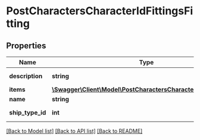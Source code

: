 # PostCharactersCharacterIdFittingsFitting

## Properties
Name | Type | Description | Notes
------------ | ------------- | ------------- | -------------
**description** | **string** | description string | 
**items** | [**\Swagger\Client\Model\PostCharactersCharacterIdFittingsItem[]**](PostCharactersCharacterIdFittingsItem.md) | items array | 
**name** | **string** | name string | 
**ship_type_id** | **int** | ship_type_id integer | 

[[Back to Model list]](../README.md#documentation-for-models) [[Back to API list]](../README.md#documentation-for-api-endpoints) [[Back to README]](../README.md)


